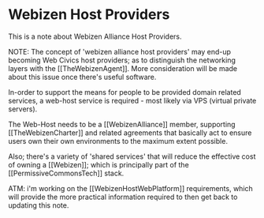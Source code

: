 # Webizen Host Providers

This is a note about Webizen Alliance Host Providers.  

NOTE:  The concept of 'webizen alliance host providers' may end-up becoming Web Civics host providers; as to distinguish the networking layers with the [[TheWebizenAgent]].  More consideration will be made about this issue once there's useful software.  

In-order to support the means for people to be provided domain related services, a web-host service is required - most likely via VPS (virtual private servers).

The Web-Host needs to be a [[WebizenAlliance]] member, supporting [[TheWebizenCharter]] and related agreements that basically act to ensure users own their own environments to the maximum extent possible.

Also; there's a variety of 'shared services' that will reduce the effective cost of owning a [[Webizen]]; which is principally part of the [[PermissiveCommonsTech]] stack. 

ATM: i'm working on the [[WebizenHostWebPlatform]] requirements, which will provide the more practical information required to then get back to updating this note.